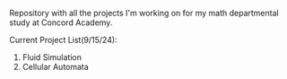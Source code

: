Repository with all the projects I'm working on for my math departmental study at Concord Academy.

Current Project List(9/15/24):
1. Fluid Simulation
2. Cellular Automata
